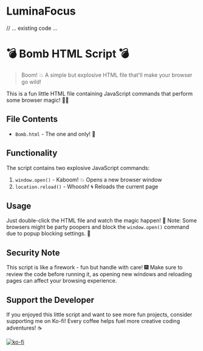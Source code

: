 # LuminaFocus

// ... existing code ...

# 💣 Bomb HTML Script 💣

> Boom! 💥 A simple but explosive HTML file that'll make your browser go wild! 

This is a fun little HTML file containing JavaScript commands that perform some browser magic! 🎩✨

## File Contents
- `Bomb.html` - The one and only! 🎯

## Functionality
The script contains two explosive JavaScript commands:
1. `window.open()` - Kaboom! 💥 Opens a new browser window
2. `location.reload()` - Whoosh! 🌀 Reloads the current page

## Usage
Just double-click the HTML file and watch the magic happen! 🎪 
Note: Some browsers might be party poopers and block the `window.open()` command due to popup blocking settings. 🚫

## Security Note
This script is like a firework - fun but handle with care! 🎆 
Make sure to review the code before running it, as opening new windows and reloading pages can affect your browsing experience.

## Support the Developer
If you enjoyed this little script and want to see more fun projects, consider supporting me on Ko-fi! Every coffee helps fuel more creative coding adventures! ☕

[![ko-fi](https://ko-fi.com/img/githubbutton_sm.svg)](https://ko-fi.com/superangelguy)
